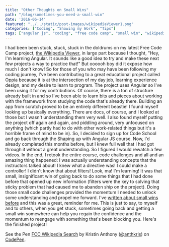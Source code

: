 ```yaml
---
title: "Other Thoughts on Small Wins"
path: "/blog/sometimes-you-need-a-small-win"
date: '2016-06-14'
featured: "../../static/post-images/wikipediaViewer1.png"
categories: ["Coding", "Showing my Work", "Tips"]
tags: ["angular js", "coding", "free code camp", "small win", "wikipedia"]
---
```


I had been been stuck, stuck, stuck in the doldrums on my latest Free Code Camp project, [the Wikipedia Viewer](https://www.freecodecamp.com/challenges/build-a-wikipedia-viewer), in large part because I thought, "Hey, I'm learning Angular. It sounds like a good idea to try and make these next few projects a way to practice that!" But oooooh boy did it expose how much I don't know! So for those of you who may have been following my coding journey, I've been contributing to a great educational project called Oppia because it is at the intersection of my day job, learning experience design, and my desire to learn to program. The project uses Angular so I've been using it for my contributions. Of course, there is a ton of structure already built in and so I've been able to learn bits and pieces about working with the framework from studying the code that's already there. Building an app from scratch proved to be an entirely different beastie! I found myself looking up basically everything. There are docs, of course, and I looked at those but I wasn't understanding them very well. I also found myself putting the project off again and again, and piddling around, very unfocused on anything (which partly had to do with other work-related things but it's a horrible frame of mind to be in). So, I decided to sign up for Code School and go back through the Shaping up with Angular JS course. Now, I'd already completed this months before, but I knew full well that I had got through it without a great understanding. So I figured I would rewatch a few videos. In the end, I retook the entire course, code challenges and all and an amazing thing happened: I was actually understanding concepts that the instructors talked about! I knew what a directive was! I could make a controller! I didn't know that about filters! Look, ma! I'm learning! It was that small, insignificant win of going back to do some things that I had done before that opened up new information (filters were the key to solving that sticky problem that had caused me to abandon ship on the project). Doing those small code challenges provided the momentum I needed to unlock some understanding and propel me forward. I've [written about small wins before](/blog/going-for-the-small-win-keeping-engaged-when-circumstances-weigh-you-down/) and this was a great, reminder for me. This is just to say, to myself and to others, when you get stuck, sometimes going back and getting a small win somewhere can help you regain the confidence and the momentum to reengage with something that's been blocking you. Here's the finished project!

See the Pen <a href='http://codepen.io/anthkris/pen/PNdBGB/'>FCC Wikipedia Search</a> by Kristin Anthony (<a href='http://codepen.io/anthkris'>@anthkris</a>) on <a href='http://codepen.io'>CodePen</a>.

